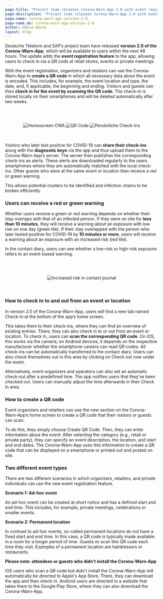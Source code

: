 ```yaml
---
page-title: "Project team releases Corona-Warn-App 2.0 with event registration"
page-description: "Project team releases Corona-Warn-App 2.0 with event registration"
page-name: corona-warn-app-version-2-0
page-name_de: corona-warn-app-version-2-0
author: Hanna Heine
layout: blog
---
```

 
Deutsche Telekom and SAP’s project team have released **version 2.0 of the Corona-Warn-App**, which will be available to users within the next 48 hours. The update adds the **event registration feature** to the app, allowing users to check in via a QR code at retail stores, events or private meetings.

<!-- overview -->

With the event registration, organizers and retailers can use the Corona-Warn-App to **create a QR code** in which all necessary data about the event is encoded. This includes, for example, the event location and type, the date, and, if applicable, the beginning and ending. Visitors and guests can then **check in for the event by scanning the QR code**. The check-in is stored locally on their smartphones and will be deleted automatically after two weeks. 

<br></br>
<center> <img src="./homescreen.png" title="Homescreen CWA" style="align: center">  <img src="./qr-coden-en.png" title="QR Code" style="align: center"> <img src="./check-in(4)-en.png" title="Persönliche Check-Ins" style="align: center"></center>
<br></br>

Visitors who later test positive for COVID-19 can **share their check-ins** along with the **diagnostic keys** via the app and thus upload them to the Corona-Warn-App’s server. The server then publishes the corresponding check-ins as alerts. These alerts are downloaded regularly to the users smartphones where they are automatically matched with the local check-ins. Other guests who were at the same event or location then receive a red or green warning. 

This allows potential clusters to be identified and infection chains to be broken efficiently.
 

### Users can receive a red or green warning

Whether users receive a green or red warning depends on whether their stay overlaps with that of an infected person. If they were on site for **less than 10 minutes**, they will receive a warning about an exposure with low risk on one day (green tile). If their stay overlapped with the person who later tested positive for COVID-19 by **10 minutes or more**, users will receive a warning about an exposure with an increased risk (red tile). 

In the contact diary, users can see whether a low-risk or high-risk exposure refers to an event-based warning.

<br></br>
<center> <img src="./increased-risk-contact-journal.png" title="Increased risk in contact journal" style="align: center"></center>
<br></br>


### How to check in to and out from an event or location

In version 2.0 of the Corona-Warn-App, users will find a new tab named Check-In at the bottom of the app’s home screen. 


This takes them to their check-ins, where they can find an overview of existing entries. There, they can also check in to or out from an event or location. To check in, users can **scan the corresponding QR code**. On iOS, this works via the camera; on Android devices, it depends on the respective manufacturer whether the smartphone camera can read QR codes. All check-ins can be automatically transferred to the contact diary. Users can also check themselves out in this area by clicking on Check out now under the event.  

Alternatively, event organizers and operators can also set an automatic check-out after a predefined time. The app notifies users that they’ve been checked out. Users can manually adjust the time afterwards in their Check In area.


### How to create a QR code

Event organizers and retailers can use the new section on the Corona-Warn-App’s home screen to create a QR code that their visitors or guests can scan.  

To do this, they simply choose Create QR Code. Then, they can enter information about the event: After selecting the category (e.g., retail or private party), they can specify an event description, the location, and start and end dates. The Corona-Warn-App uses this information to create a QR code that can be displayed on a smartphone or printed out and posted on site. 


### Two different event types

There are two different scenarios in which organizers, retailers, and private individuals can use the new event registration feature.

**Scenario 1: Ad-hoc event**

An ad-hoc event can be created at short notice and has a defined start and end time. This includes, for example, private meetings, celebrations or smaller events. 

**Scenario 2: Permanent location**

In contrast to ad-hoc events, so-called permanent locations do not have a fixed start and end time. In this case, a QR code is typically made available in a room for a longer period of time. Guests re-scan this QR code each time they visit. Examples of a permanent location are hairdressers or restaurants.


**Please note: attendees or guests who didn't install the Corona-Warn-App**

iOS users who scan a QR code but didn't install the Corona-Warn-App will automatically be directed to Apple's App Store. There, they can download the app and then check in. Android users are directed to a website that takes them to the Google Play Store, where they can also download the Corona-Warn-App.

 
